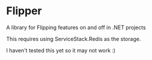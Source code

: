 Flipper
=======

A library for Flipping features on and off in .NET projects

This requires using ServiceStack.Redis as the storage. 

I haven't tested this yet so it may not work :)
